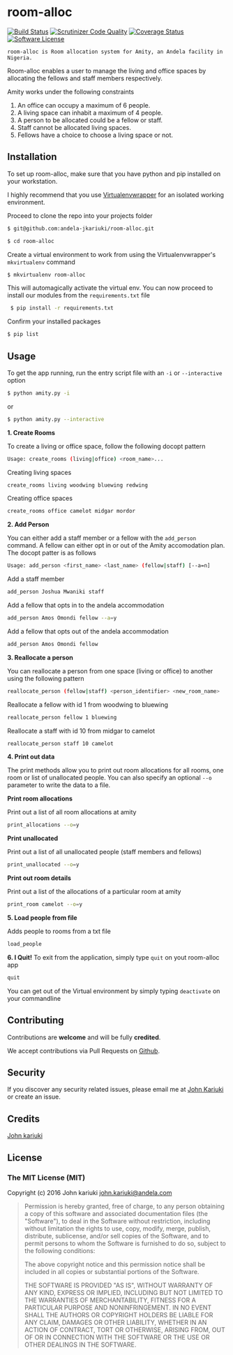 # room-alloc

[![Build Status](https://travis-ci.org/andela-jkariuki/room-alloc.svg?branch=develop)](https://travis-ci.org/andela-jkariuki/room-alloc)
[![Scrutinizer Code Quality](https://scrutinizer-ci.com/g/andela-jkariuki/room-alloc/badges/quality-score.png?b=develop)](https://scrutinizer-ci.com/g/andela-jkariuki/room-alloc/?branch=develop)
[![Coverage Status](https://coveralls.io/repos/github/andela-jkariuki/room-alloc/badge.svg?branch=develop)](https://coveralls.io/github/andela-jkariuki/room-alloc?branch=develop)
[![Software License][ico-license]](https://github.com/andela-jkariuki/room-alloc)

```
room-alloc is Room allocation system for Amity, an Andela facility in Nigeria.
```

Room-alloc enables a user to manage the living and office spaces by allocating the fellows and staff members respectively.

Amity works under the following constraints

1. An office can occupy a maximum of 6 people.
2. A living space can inhabit a maximum of 4 people.
3. A person to be allocated could be a fellow or staff.
4. Staff cannot be allocated living spaces.
5. Fellows have a choice to choose a living space or not.

## Installation

To set up room-alloc, make sure that you have python and pip installed on your workstation.

I highly recommend that you use [Virtualenvwrapper](http://virtualenvwrapper.readthedocs.io/en/latest/) for an isolated working environment.

Proceed to clone the repo into your projects folder

```bash
$ git@github.com:andela-jkariuki/room-alloc.git

$ cd room-alloc
```

Create a virtual environment to work from using the Virtualenvwrapper's `mkvirtualenv` command

```bash
$ mkvirtualenv room-alloc
```

This will automagically activate the virtual env. You can now proceed to install our modules from the `requirements.txt` file

```bash
 $ pip install -r requirements.txt
```

Confirm your installed packages
```bash
$ pip list
```

## Usage

To get the app running, run the entry script file with an `-i` or `--interactive` option

```bash
$ python amity.py -i
```

or
```bash
$ python amity.py --interactive
```

**1. Create Rooms**

To create a living or office space, follow the following docopt pattern
```bash
Usage: create_rooms (living|office) <room_name>...
```

Creating living spaces
```bash
create_rooms living woodwing bluewing redwing
```

Creating office spaces
```bash
create_rooms office camelot midgar mordor
```

**2. Add Person**

You can either add a staff member or a fellow with the `add_person` command.
A fellow can either opt in or out of the Amity accomodation plan.
The docopt patter is as follows
```bash
Usage: add_person <first_name> <last_name> (fellow|staff) [--a=n]
```

Add a staff member
```bash
add_person Joshua Mwaniki staff
```

Add a fellow that opts in to the andela accommodation
```bash
add_person Amos Omondi fellow --a=y
```

Add a fellow that opts out of the andela accommodation
```bash
add_person Amos Omondi fellow
```

**3. Reallocate a person**

You can reallocate a person from one space (living or office) to another using the following pattern
```bash
reallocate_person (fellow|staff) <person_identifier> <new_room_name>
```

Reallocate a fellow with id 1 from woodwing to bluewing

```bash
reallocate_person fellow 1 bluewing
```
Reallocate a staff with id 10 from midgar to camelot

```bash
reallocate_person staff 10 camelot
```

**4. Print out data**

The print methods allow you to print out room allocations for all rooms, one room or list of unallocated people.
You can also specify an optional `--o` parameter to write the data to a file.

**Print room allocations**

Print out a list of all room allocations at amity
```bash
print_allocations --o=y
```
**Print unallocated**

Print out a list of all unallocated people (staff members and fellows)
```bash
print_unallocated --o=y
```

**Print out room details**

Print out a list of the allocations of a particular room at amity
```bash
print_room camelot --o=y
```

**5. Load people from file**

Adds people to rooms from a txt file
```bash
load_people
```
**6. I Quit!**
To exit from the application, simply type `quit` on yout room-alloc app
```bash
quit
```

You can get out of the Virtual environment by simply typing `deactivate` on your commandline

## Contributing

Contributions are **welcome** and will be fully **credited**.

We accept contributions via Pull Requests on [Github](https://github.com/andela-jkariuki/room-alloc).

## Security

If you discover any security related issues, please email me at [John Kariuki](mailto:john.kariuki@andela.com) or create an issue.

## Credits

[John kariuki](https://github.com/andela-jkariuki)

## License

### The MIT License (MIT)

Copyright (c) 2016 John kariuki <john.kariuki@andela.com>

> Permission is hereby granted, free of charge, to any person obtaining a copy
> of this software and associated documentation files (the "Software"), to deal
> in the Software without restriction, including without limitation the rights
> to use, copy, modify, merge, publish, distribute, sublicense, and/or sell
> copies of the Software, and to permit persons to whom the Software is
> furnished to do so, subject to the following conditions:
>
> The above copyright notice and this permission notice shall be included in
> all copies or substantial portions of the Software.
>
> THE SOFTWARE IS PROVIDED "AS IS", WITHOUT WARRANTY OF ANY KIND, EXPRESS OR
> IMPLIED, INCLUDING BUT NOT LIMITED TO THE WARRANTIES OF MERCHANTABILITY,
> FITNESS FOR A PARTICULAR PURPOSE AND NONINFRINGEMENT. IN NO EVENT SHALL THE
> AUTHORS OR COPYRIGHT HOLDERS BE LIABLE FOR ANY CLAIM, DAMAGES OR OTHER
> LIABILITY, WHETHER IN AN ACTION OF CONTRACT, TORT OR OTHERWISE, ARISING FROM,
> OUT OF OR IN CONNECTION WITH THE SOFTWARE OR THE USE OR OTHER DEALINGS IN
> THE SOFTWARE.

[ico-license]: https://img.shields.io/badge/license-MIT-brightgreen.svg?style=flat-square

